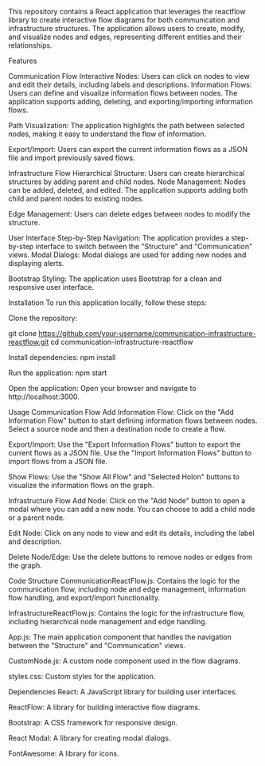 This repository contains a React application that leverages the reactflow library to create interactive flow diagrams for both communication and infrastructure structures. The application allows users to create, modify, and visualize nodes and edges, representing different entities and their relationships.

Features

Communication Flow Interactive Nodes: Users can click on nodes to view and edit their details, including labels and descriptions.
Information Flows: Users can define and visualize information flows between nodes. The application supports adding, deleting, and exporting/importing information flows.

Path Visualization: The application highlights the path between selected nodes, making it easy to understand the flow of information.

Export/Import: Users can export the current information flows as a JSON file and import previously saved flows.

Infrastructure Flow Hierarchical Structure: Users can create hierarchical structures by adding parent and child nodes.
Node Management: Nodes can be added, deleted, and edited. The application supports adding both child and parent nodes to existing nodes.

Edge Management: Users can delete edges between nodes to modify the structure.

User Interface Step-by-Step Navigation: The application provides a step-by-step interface to switch between the "Structure" and "Communication" views.
Modal Dialogs: Modal dialogs are used for adding new nodes and displaying alerts.

Bootstrap Styling: The application uses Bootstrap for a clean and responsive user interface.

Installation To run this application locally, follow these steps:

Clone the repository:

git clone https://github.com/your-username/communication-infrastructure-reactflow.git cd communication-infrastructure-reactflow

Install dependencies: npm install

Run the application: npm start

Open the application: Open your browser and navigate to http://localhost:3000.

Usage Communication Flow Add Information Flow: Click on the "Add Information Flow" button to start defining information flows between nodes. Select a source node and then a destination node to create a flow.

Export/Import: Use the "Export Information Flows" button to export the current flows as a JSON file. Use the "Import Information Flows" button to import flows from a JSON file.

Show Flows: Use the "Show All Flow" and "Selected Holon" buttons to visualize the information flows on the graph.

Infrastructure Flow Add Node: Click on the "Add Node" button to open a modal where you can add a new node. You can choose to add a child node or a parent node.

Edit Node: Click on any node to view and edit its details, including the label and description.

Delete Node/Edge: Use the delete buttons to remove nodes or edges from the graph.

Code Structure CommunicationReactFlow.js: Contains the logic for the communication flow, including node and edge management, information flow handling, and export/import functionality.

InfrastructureReactFlow.js: Contains the logic for the infrastructure flow, including hierarchical node management and edge handling.

App.js: The main application component that handles the navigation between the "Structure" and "Communication" views.

CustomNode.js: A custom node component used in the flow diagrams.

styles.css: Custom styles for the application.

Dependencies React: A JavaScript library for building user interfaces.

ReactFlow: A library for building interactive flow diagrams.

Bootstrap: A CSS framework for responsive design.

React Modal: A library for creating modal dialogs.

FontAwesome: A library for icons.

